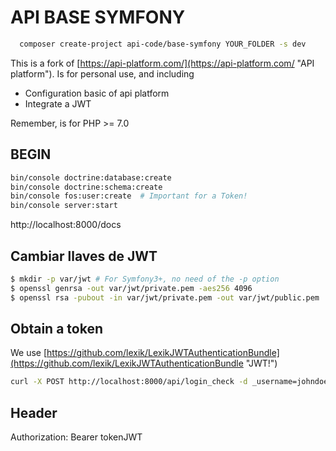 # API BASE SYMFONY

```sh 
  composer create-project api-code/base-symfony YOUR_FOLDER -s dev
``` 

This is a fork of [https://api-platform.com/](https://api-platform.com/ "API platform"). Is for personal use, and including
- Configuration basic of api platform
- Integrate a JWT 

Remember, is for PHP >= 7.0

## BEGIN
```sh 
bin/console doctrine:database:create
bin/console doctrine:schema:create
bin/console fos:user:create  # Important for a Token!
bin/console server:start
``` 
http://localhost:8000/docs

## Cambiar llaves de JWT
```sh 
$ mkdir -p var/jwt # For Symfony3+, no need of the -p option
$ openssl genrsa -out var/jwt/private.pem -aes256 4096
$ openssl rsa -pubout -in var/jwt/private.pem -out var/jwt/public.pem
``` 
## Obtain a token
We use [https://github.com/lexik/LexikJWTAuthenticationBundle](https://github.com/lexik/LexikJWTAuthenticationBundle "JWT!")
```sh
curl -X POST http://localhost:8000/api/login_check -d _username=johndoe -d _password=test
```

## Header
Authorization: Bearer tokenJWT 
